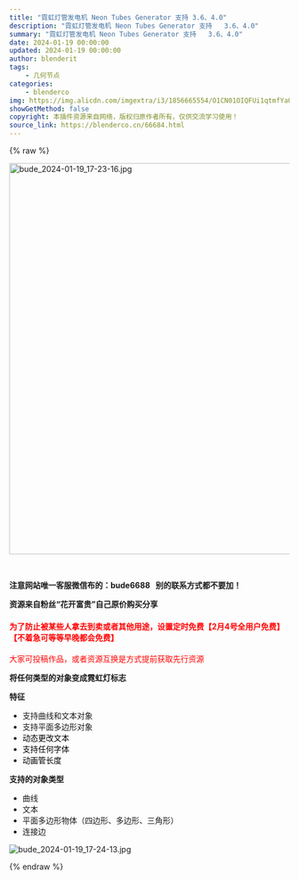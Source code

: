 ```yaml
---
title: "霓虹灯管发电机 Neon Tubes Generator 支持	3.6、4.0"
description: "霓虹灯管发电机 Neon Tubes Generator 支持	3.6、4.0"
summary: "霓虹灯管发电机 Neon Tubes Generator 支持	3.6、4.0"
date: 2024-01-19 00:00:00
updated: 2024-01-19 00:00:00
author: blenderit
tags: 
    - 几何节点
categories:
    - blenderco
img: https://img.alicdn.com/imgextra/i3/1856665554/O1CN01OIQFUi1qtmfYaOno5_!!1856665554.jpg
showGetMethod: false
copyright: 本插件资源来自网络，版权归原作者所有，仅供交流学习使用！
source_link: https://blenderco.cn/66684.html
---
```


{% raw %}
<p><img loading="lazy" class="" src="https://img.alicdn.com/imgextra/i3/1856665554/O1CN01OIQFUi1qtmfYaOno5_!!1856665554.jpg" alt="bude_2024-01-19_17-23-16.jpg" width="1228" height="702"></p><p> </p><p><strong>注意网站唯一客服微信布的：bude6688   别的联系方式都不要加！</strong></p><p><strong>资源来自粉丝“花开富贵”自己原价购买分享</strong></p><h4><span style="color: #ff0000;">为了防止被某些人拿去到卖或者其他用途，设置定时免费【2月4号全用户免费】【不着急可等等早晚都会免费】</span></h4><p><span style="color: #ff0000;">大家可投稿作品，或者资源互换是方式提前获取先行资源</span></p><p><b>将任何类型的对象变成霓虹灯标志</b></p><p><b>特征</b></p><ul>
<li>支持曲线和文本对象</li>
<li>支持平面多边形对象</li>
<li><span style="color: #000000;">动态更改文本</span></li>
<li><span style="color: #000000;">支持任何字体</span></li>
<li><span style="color: #000000;">动画管长度</span></li>
</ul><p><b>支持的对象类型</b></p><ul>
<li>曲线</li>
<li>文本</li>
<li>平面多边形物体（四边形、多边形、三角形）</li>
<li>连接边</li>
</ul><p><img src="https://img.alicdn.com/imgextra/i4/1856665554/O1CN01Pfn4xk1qtmfavOZvd_!!1856665554.jpg" alt="bude_2024-01-19_17-24-13.jpg"></p>
<div style="display: none">blenderco</div>
{% endraw %}